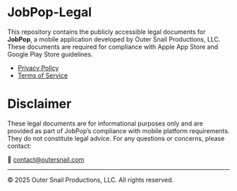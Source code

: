 # JobPop-Legal

This repository contains the publicly accessible legal documents for **JobPop**, a mobile application developed by Outer Snail Productions, LLC. These documents are required for compliance with Apple App Store and Google Play Store guidelines.

- [Privacy Policy](https://asmitajalote.github.io/JobPop-Legal/PrivacyPolicy.html)
- [Terms of Service](https://asmitajalote.github.io/JobPop-Legal/TermsOfService.html)

# Disclaimer

These legal documents are for informational purposes only and are provided as part of JobPop’s compliance with mobile platform requirements. They do not constitute legal advice. For any questions or concerns, please contact:

📧 [contact@outersnail.com](mailto:contact@outersnail.com)

---

© 2025 Outer Snail Productions, LLC. All rights reserved.
